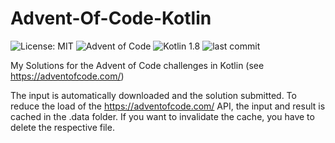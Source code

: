 # Advent-Of-Code-Kotlin
![License: MIT](https://img.shields.io/github/license/ppichler94/Advent-Of-Code)
![Advent of Code](https://img.shields.io/badge/Advent%20of%20Code-2022-orange)
![Kotlin 1.8](https://img.shields.io/badge/Kotlin-1.8-blue)
![last commit](https://img.shields.io/github/last-commit/ppichler94/Advent-Of-Code-Kotlin)

My Solutions for the Advent of Code challenges in Kotlin (see https://adventofcode.com/)

The input is automatically downloaded and the solution submitted. To reduce the load of the https://adventofcode.com/ API, the input and result is cached in the .data folder. If you want to invalidate the cache, you have to delete the respective file.